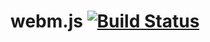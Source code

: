 # webm.js [![Build Status](https://travis-ci.org/Kagami/webm.js.svg?branch=master)](https://travis-ci.org/Kagami/webm.js)
